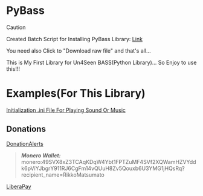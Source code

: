 # PyBass

> [!CAUTION]
> Created Batch Script for Installing PyBass Library: [Link](https://github.com/RikkoMatsumatoOfficial/PyBass/blob/main/PyBass-InstallWithGIT-Batch/install.bat)
>
> You need also Click to "Download raw file" and that's all...


This is My First Library for Un4Seen BASS(Python Library)... So Enjoy to use this!!!

# Examples(For This Library)

[Initialization .ini File For Playing Sound Or Music](https://github.com/RikkoMatsumatoOfficial/PyBassWithLib_ConfigINI)

## Donations

[DonationAlerts](https://donationalerts.com/r/rikkomatsumato)

> **_Monero Wallet:_** 
> monero:49SVX8xZ3TCAqKDqW4Ybt1FPTZuMF4SVf2XQWamHZVYddk6pViYJbgrY911RJ6CgFm14vQUuH8Zv5Qouxb6U3YMG1jHQsRq?recipient_name=RikkoMatsumato

[LiberaPay](https://liberapay.com/RikkoMatsumatoOfficial/donate)

